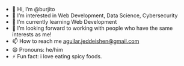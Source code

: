 - 👋 Hi, I’m @burjito
- 👀 I’m interested in Web Development, Data Science, Cybersecurity
- 🌱 I’m currently learning Web Development
- 💞️ I’m looking forward to working with people who have the same interests as me!
- 📫 How to reach me aguilar.jeddeishen@gmail.com  
- 😄 Pronouns: he/him
- ⚡ Fun fact: i love eating spicy foods.

<!---
burjito/burjito is a ✨ special ✨ repository because its `README.md` (this file) appears on your GitHub profile.
You can click the Preview link to take a look at your changes.
--->
